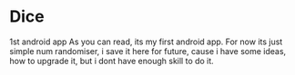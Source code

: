 # Dice
1st android app
As you can read, its my first android app. For now its just simple num randomiser, i save it here for future, cause i have some ideas, how to upgrade it, but i dont have enough skill to do it.
